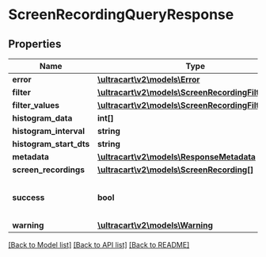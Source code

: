 # ScreenRecordingQueryResponse

## Properties
Name | Type | Description | Notes
------------ | ------------- | ------------- | -------------
**error** | [**\ultracart\v2\models\Error**](Error.md) |  | [optional] 
**filter** | [**\ultracart\v2\models\ScreenRecordingFilter**](ScreenRecordingFilter.md) |  | [optional] 
**filter_values** | [**\ultracart\v2\models\ScreenRecordingFilterValues**](ScreenRecordingFilterValues.md) |  | [optional] 
**histogram_data** | **int[]** |  | [optional] 
**histogram_interval** | **string** |  | [optional] 
**histogram_start_dts** | **string** |  | [optional] 
**metadata** | [**\ultracart\v2\models\ResponseMetadata**](ResponseMetadata.md) |  | [optional] 
**screen_recordings** | [**\ultracart\v2\models\ScreenRecording[]**](ScreenRecording.md) |  | [optional] 
**success** | **bool** | Indicates if API call was successful | [optional] 
**warning** | [**\ultracart\v2\models\Warning**](Warning.md) |  | [optional] 

[[Back to Model list]](../README.md#documentation-for-models) [[Back to API list]](../README.md#documentation-for-api-endpoints) [[Back to README]](../README.md)


